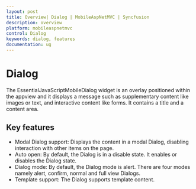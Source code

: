 ```yaml
---
layout: post
title: Overview| Dialog | MobileAspNetMVC | Syncfusion
description: overview
platform: mobileaspnetmvc
control: Dialog
keywords: dialog, features
documentation: ug
---
```


# Dialog

The EssentialJavaScriptMobileDialog widget is an overlay positioned within the appview and it displays a message such as supplementary content like images or text, and interactive content like forms.  It contains a title and a content area.

## Key features

* Modal Dialog support: Displays the content in a modal Dialog, disabling interaction with other items on the page.
* Auto open: By default, the Dialog is in a disable state. It enables or disables the Dialog state.
* Dialog mode: By default, the Dialog mode is alert. There are four modes namely alert, confirm, normal and full view Dialogs.
* Template support: The Dialog supports template content.



